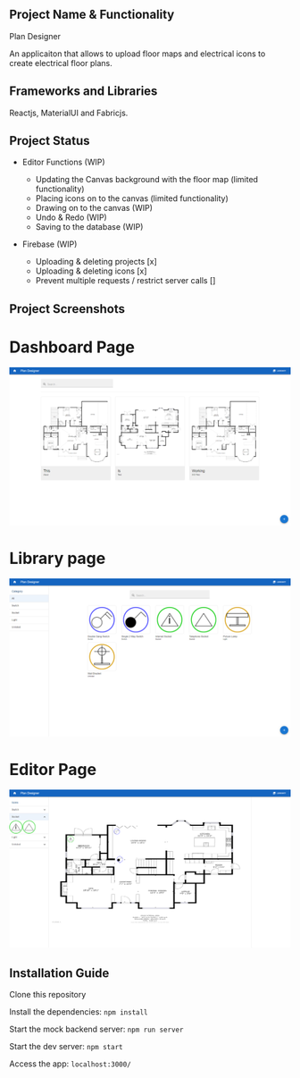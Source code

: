 ## Project Name & Functionality

Plan Designer

An applicaiton that allows to upload floor maps and electrical 
icons to create electrical floor plans.

## Frameworks and Libraries
Reactjs, MaterialUI and Fabricjs.

## Project Status
* Editor Functions (WIP)
    - Updating the Canvas background with the floor map (limited functionality)
    - Placing icons on to the canvas (limited functionality)
    - Drawing on to the canvas (WIP)
    - Undo & Redo (WIP)
    - Saving to the database (WIP)

* Firebase (WIP)
    - Uploading & deleting projects [x]
    - Uploading & deleting icons [x]
    - Prevent multiple requests / restrict server calls []

## Project Screenshots
# Dashboard Page
![Dashboard page](./screenshots/Dashboard.png "Dashboard page")

# Library page
![Library page](./screenshots/Library.png "Library page")

# Editor Page 
![Editor page](./screenshots/Editor.png "Editor page")


## Installation Guide

Clone this repository

Install the dependencies:
`npm install`

Start the mock backend server:
`npm run server`

Start the dev server:
`npm start`

Access the app:
`localhost:3000/`


